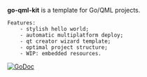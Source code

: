 **go-qml-kit** is a template for Go/QML projects.

```
Features:
    - stylish hello world;
    - automatic multiplatform deploy;
    - qt creator wizard template;
    - optimal project structure;
    - WIP: embedded resources.
```

<a href="https://godoc.org/gopkg.in/qml-kit.v0"><img src="https://godoc.org/gopkg.in/qml-kit.v0?status.png" alt="GoDoc"></a>